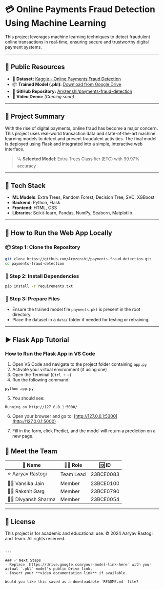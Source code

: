 # 💳 Online Payments Fraud Detection Using Machine Learning

This project leverages machine learning techniques to detect fraudulent online transactions in real-time, ensuring secure and trustworthy digital payment systems.

---

## 🔗 Public Resources

- 📁 **Dataset:** [Kaggle - Online Payments Fraud Detection](https://www.kaggle.com/datasets/rupakroy/online-payments-fraud-detection-dataset)
- 📦 **Trained Model (.pkl):** [Download from Google Drive](https://drive.google.com/file/d/1H8E4WCL9HfKQqOffDv2hpnWE14ayAHGR/view?usp=sharing)
- 🔗 **GitHub Repository:** [Aryzenshi/payments-fraud-detection](https://github.com/Aryzenshi/payments-fraud-detection)
- 🎥 **Video Demo:** _(Coming soon)_

---

## 📌 Project Summary

With the rise of digital payments, online fraud has become a major concern. This project uses real-world transaction data and state-of-the-art machine learning models to detect and prevent fraudulent activities. The final model is deployed using Flask and integrated into a simple, interactive web interface.

> 🔍 **Selected Model**: Extra Trees Classifier (ETC) with 99.97% accuracy

---

## 🧠 Tech Stack

- **ML Models**: Extra Trees, Random Forest, Decision Tree, SVC, XGBoost
- **Backend**: Python, Flask
- **Frontend**: HTML, CSS
- **Libraries**: Scikit-learn, Pandas, NumPy, Seaborn, Matplotlib

---

## 🚀 How to Run the Web App Locally

### 📦 Step 1: Clone the Repository

```bash
git clone https://github.com/Aryzenshi/payments-fraud-detection.git
cd payments-fraud-detection
```

### 🧰 Step 2: Install Dependencies

```bash
pip install -r requirements.txt
```

### 📁 Step 3: Prepare Files

- Ensure the trained model file `payments.pkl` is present in the root directory.
- Place the dataset in a `data/` folder if needed for testing or retraining.

---

## ▶️ Flask App Tutorial

### How to Run the Flask App in VS Code

1. Open VS Code and navigate to the project folder containing `app.py`
2. Activate your virtual environment (if using one)
3. Open the Terminal (`Ctrl + ~`)
4. Run the following command:

```bash
python app.py
```

5. You should see:

```
Running on http://127.0.0.1:5000/
```

6. Open your browser and go to: [http://127.0.0.1:5000](http://127.0.0.1:5000)

7. Fill in the form, click Predict, and the model will return a prediction on a new page.

## 👥 Meet the Team

| 👤 Name            | 🧑‍💻 Role   | 🆔 ID     |
| ------------------ | --------- | --------- |
| ⭐ Aaryav Rastogi  | Team Lead | 23BCE0083 |
| 👩‍💻 Vansika Jain    | Member    | 23BCE0100 |
| 👨‍💻 Rakshit Garg    | Member    | 23BCE0790 |
| 👨‍💻 Divyansh Sharma | Member    | 23BCE0054 |

---

## 📄 License

This project is for academic and educational use.
© 2024 Aaryav Rastogi and Team. All rights reserved.

```

---

### ✅ Next Steps
- Replace `https://drive.google.com/your-model-link-here` with your actual `.pkl` model's public Drive link.
- Insert your **video documentation link** if available.

Would you like this saved as a downloadable `README.md` file?
```
